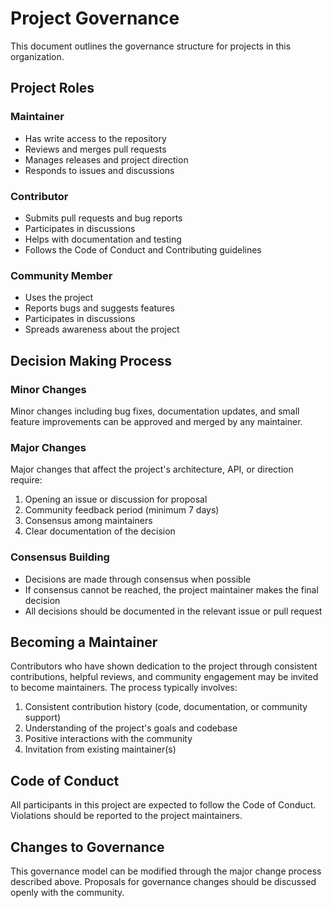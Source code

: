 # Project Governance

This document outlines the governance structure for projects in this organization.

## Project Roles

### Maintainer
- Has write access to the repository
- Reviews and merges pull requests
- Manages releases and project direction
- Responds to issues and discussions

### Contributor
- Submits pull requests and bug reports
- Participates in discussions
- Helps with documentation and testing
- Follows the Code of Conduct and Contributing guidelines

### Community Member
- Uses the project
- Reports bugs and suggests features
- Participates in discussions
- Spreads awareness about the project

## Decision Making Process

### Minor Changes
Minor changes including bug fixes, documentation updates, and small feature improvements can be approved and merged by any maintainer.

### Major Changes
Major changes that affect the project's architecture, API, or direction require:
1. Opening an issue or discussion for proposal
2. Community feedback period (minimum 7 days)
3. Consensus among maintainers
4. Clear documentation of the decision

### Consensus Building
- Decisions are made through consensus when possible
- If consensus cannot be reached, the project maintainer makes the final decision
- All decisions should be documented in the relevant issue or pull request

## Becoming a Maintainer

Contributors who have shown dedication to the project through consistent contributions, helpful reviews, and community engagement may be invited to become maintainers. The process typically involves:

1. Consistent contribution history (code, documentation, or community support)
2. Understanding of the project's goals and codebase
3. Positive interactions with the community
4. Invitation from existing maintainer(s)

## Code of Conduct

All participants in this project are expected to follow the Code of Conduct. Violations should be reported to the project maintainers.

## Changes to Governance

This governance model can be modified through the major change process described above. Proposals for governance changes should be discussed openly with the community.